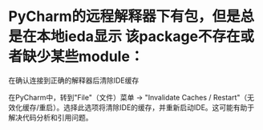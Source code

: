 # PyCharm的远程解释器下有包，但是总是在本地ieda显示 该package不存在或者缺少某些module：

在确认连接到正确的解释器后清除IDE缓存

在PyCharm中，转到"File"（文件）菜单 -> "Invalidate Caches / Restart"（无效化缓存/重启）。选择此选项将清除IDE的缓存，并重新启动IDE。这可能有助于解决代码分析和引用问题。